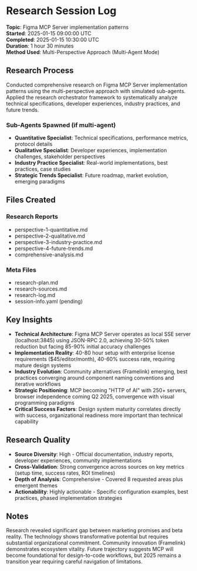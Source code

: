 # Research Session Log

**Topic**: Figma MCP Server implementation patterns  
**Started**: 2025-01-15 09:00:00 UTC  
**Completed**: 2025-01-15 10:30:00 UTC  
**Duration**: 1 hour 30 minutes  
**Method Used**: Multi-Perspective Approach (Multi-Agent Mode)  

## Research Process

Conducted comprehensive research on Figma MCP Server implementation patterns using the multi-perspective approach with simulated sub-agents. Applied the research orchestrator framework to systematically analyze technical specifications, developer experiences, industry practices, and future trends.

### Sub-Agents Spawned (if multi-agent)
- **Quantitative Specialist**: Technical specifications, performance metrics, protocol details
- **Qualitative Specialist**: Developer experiences, implementation challenges, stakeholder perspectives
- **Industry Practice Specialist**: Real-world implementations, best practices, case studies
- **Strategic Trends Specialist**: Future roadmap, market evolution, emerging paradigms

## Files Created

### Research Reports
- perspective-1-quantitative.md
- perspective-2-qualitative.md
- perspective-3-industry-practice.md
- perspective-4-future-trends.md
- comprehensive-analysis.md

### Meta Files
- research-plan.md
- research-sources.md
- research-log.md
- session-info.yaml (pending)

## Key Insights

- **Technical Architecture**: Figma MCP Server operates as local SSE server (localhost:3845) using JSON-RPC 2.0, achieving 30-50% token reduction but facing 85-90% initial accuracy challenges
- **Implementation Reality**: 40-80 hour setup with enterprise license requirements ($45/editor/month), 40-60% success rate, requiring mature design systems
- **Industry Evolution**: Community alternatives (Framelink) emerging, best practices converging around component naming conventions and iterative workflows
- **Strategic Positioning**: MCP becoming "HTTP of AI" with 250+ servers, browser independence coming Q2 2025, convergence with visual programming paradigms
- **Critical Success Factors**: Design system maturity correlates directly with success, organizational readiness more important than technical capability

## Research Quality

- **Source Diversity**: High - Official documentation, industry reports, developer experiences, community implementations
- **Cross-Validation**: Strong convergence across sources on key metrics (setup time, success rates, ROI timelines)
- **Depth of Analysis**: Comprehensive - Covered 8 requested areas plus emergent themes
- **Actionability**: Highly actionable - Specific configuration examples, best practices, phased implementation strategies

## Notes

Research revealed significant gap between marketing promises and beta reality. The technology shows transformative potential but requires substantial organizational commitment. Community innovation (Framelink) demonstrates ecosystem vitality. Future trajectory suggests MCP will become foundational for design-to-code workflows, but 2025 remains a transition year requiring careful navigation of limitations.
